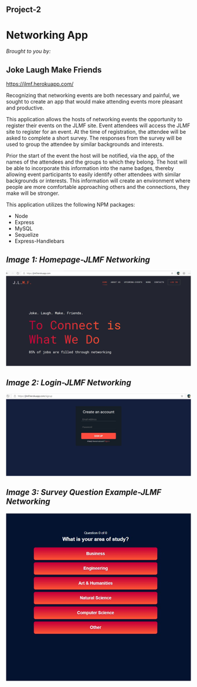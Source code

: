 ## Project-2

# Networking App

_Brought to you by:_
## Joke Laugh Make Friends

https://jlmf.herokuapp.com/

Recognizing that networking events are both necessary and painful, we sought to create an app that would make attending events more pleasant and productive.

This application allows the hosts of networking events the opportunity to register their events on the JLMF site. 
Event attendees will access the JLMF site to register for an event. At the time of registration, the attendee will be asked to complete a short survey. The responses from the survey will be used to group the attendee by similar backgrounds and interests.

Prior the start of the event the host will be notified, via the app, of the names of the attendees and the groups to which they belong. The host will be able to incorporate this information into the name badges, thereby allowing event participants to easily identify other attendees with similar backgrounds or interests. This information will create an environment where people are more comfortable approaching others and the connections, they make will be stronger.

This application utilizes the following NPM packages:

* Node
* Express
* MySQL
* Sequelize
* Express-Handlebars



##  _Image 1:  Homepage-JLMF Networking_  
![JLMF home page](./public/images/homepage.jpg)

## _Image 2:  Login-JLMF Networking_
![JLMF login page](./public/images/loginpage.jpg)

## _Image 3:  Survey Question Example-JLMF Networking_
![Example of Survey Question](./public/images/surveyQuestEx.jpg)